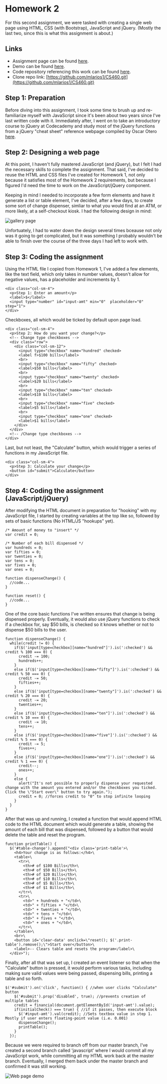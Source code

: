 # Homework 2

For this second assignment, we were tasked with creating a single web page using HTML, CSS (with Bootstrap), JavaScript and jQuery. (Mostly the last two, since this is what this assignment is about.)

## Links

* Assignment page can be found [here](http://www.wou.edu/~morses/classes/cs46x/assignments/HW2.html).
* Demo can be found [here](https://mlarios1.github.io/CS460/hw2/).
* Code repository referencing this work can be found [here](https://github.com/mlarios1/CS460/tree/master/hw2).
* Clone repo link: [https://github.com/mlarios1/CS460.git](https://github.com/mlarios1/CS460.git)

## Step 1: Preparation

Before diving into this assignment, I took some time to brush up and re-familiarize myself with JavaScript since it's been about two years since I've last written code with it. Immediately after, I went on to take an introductory course to jQuery at Codecademy and study most of the jQuery functions from a jQuery "cheat sheet" reference webpage compiled by Oscar Otero [here](https://oscarotero.com/jquery/).

## Step 2: Designing a web page

At this point, I haven't fully mastered JavaScript (and jQuery), but I felt I had the necessary skills to complete the assignment. That said, I've decided to reuse the HTML and CSS files I've created for Homework 1, not only because it satisfies most of the Homework 2 requirements, but because I figured I'd need the time to work on the JavaScript/jQuery component.

Keeping in mind I needed to incorporate a few form elements and have it generate a list or table element, I've decided, after a few days, to create some sort of change dispenser, simliar to what you would find at an ATM, or more likely, at a self-checkout kiosk. I had the following design in mind:

![gallery page](https://mlarios1.github.io/mlarios1.github.io/CS460/HW2/hw2_design.jpg)

Unfortuately, I had to water down the design several times bceause not only was it going to get complicated, but it was something I probably wouldn't be able to finish over the course of the three days I had left to work with.

## Step 3: Coding the assignment

Using the HTML file I copied from Homework 1, I've added a few elements, like the text field, which only takes in number values, doesn't allow for negative values, has a placeholder and increments by 1.
```
<div class="col-sm-4">
  <p>Step 1: Enter an amount</p>
  <label>$</label>
  <input type="number" id="input-amt" min="0"  placeholder="0" step="1">
</div>
```

Checkboxes, all which would be ticked by default upon page load.
```
<div class="col-sm-4">
  <p>Step 2: How do you want your change?</p>
  <!-- Change type checkboxes -->
  <div class="row">
    <div class="col-sm-12">
      <input type="checkbox" name="hundred" checked>
      <label f>$100 bills</label>
      <br>
      <input type="checkbox" name="fifty" checked>
      <label>$50 bills</label>
      <br>
      <input type="checkbox" name="twenty" checked>
      <label>$20 bills</label>
      <br>
      <input type="checkbox" name="ten" checked>
      <label>$10 bills</label>
      <br>
      <input type="checkbox" name="five" checked>
      <label>$5 bills</label>
      <br>
      <input type="checkbox" name="one" checked>
      <label>$1 bills</label>
    </div>
  </div>
  <!-- /Change type checkboxes -->
</div>
```

Last, but not least, the "Calculate" button, which would trigger a series of functions in my JavaScript file.
```
<div class="col-sm-4">
  <p>Step 3: Calculate your change</p>
  <button id="submit">Calculate</button>
</div>
```

## Step 4: Coding the assignment (JavaScript/jQuery)

After modifying the HTML document in preparation for "hooking" with my JavaScript file, I started by creating variables at the top like so, followed by sets of basic functions (No HTML/JS "hookups" yet).
```
/* Amount of money to "insert" */
var credit = 0;

/* Number of each bill dispensed */
var hundreds = 0;
var fifties = 0;
var twenties = 0;
var tens = 0;
var fives = 0;
var ones = 0;

function dispenseChange() {
  //code...
}

function reset() {
  //code...
}
```

One of the core basic functions I've written ensures that change is being dispensed properly. Eventually, it would also use jQuery functions to check if a checkbox for, say $50 bills, is checked so it knows whether or not to dispense $50 bills to the user.
```
function dispenseChange() {
  while(credit != 0) {
    if($('input[type=checkbox][name="hundred"]').is(':checked') && credit % 100 === 0) {
      credit -= 100;
      hundreds++;
    }
    else if($('input[type=checkbox][name="fifty"]').is(':checked') && credit % 50 === 0) {
      credit -= 50;
      fifties++;
    }
    else if($('input[type=checkbox][name="twenty"]').is(':checked') && credit % 20 === 0) {
      credit -= 20;
      twenties++;
    }
    else if($('input[type=checkbox][name="ten"]').is(':checked') && credit % 10 === 0) {
      credit -= 10;
      tens++;
    }
    else if($('input[type=checkbox][name="five"]').is(':checked') && credit % 5 === 0) {
      credit -= 5;
      fives++;
    }
    else if($('input[type=checkbox][name="one"]').is(':checked') && credit % 1 === 0) {
      credit--;
      ones++;
    }
    else {
      alert("It's not possible to properly dispense your requested change with the amount you entered and/or the checkboxes you ticked. Click the \"Start over\" button to try again.");
      credit = 0; //forces credit to "0" to stop infinite looping
    }
  }
}
```

After that was up and running, I created a function that would append HTML code to the HTML document which would generate a table, showing the amount of each bill that was dispensed, followed by a button that would delete the table and reset the program.
```
function printTable() {
  $('#table-change').append("<div class='print-table'>\
    <h4>Your change is as follows:</h4>\
    <table>\
      <tr>\
        <th># of $100 Bills</th>\
        <th># of $50 Bills</th>\
        <th># of $20 Bills</th>\
        <th># of $10 Bills</th>\
        <th># of $5 Bills</th>\
        <th># of $1 Bills</th>\
      </tr>\
      <tr>\
        <td>" + hundreds + "</td>\
        <td>" + fifties + "</td>\
        <td>" + twenties + "</td>\
        <td>" + tens + "</td>\
        <td>" + fives + "</td>\
        <td>" + ones + "</td>\
      </tr>\
    </table>\
    <br>\
    <button id='clear-data' onclick=\"reset(); $('.print-table').remove();\">Start over</button>\
    <label>-- Clears table and resets the program</label>\
  </div>");
```

Finally, after all that was set up, I created an event listener so that when the "Calculate" button is pressed, it would perform various tasks, including making sure valid values were being passed, dispensing bills, printing a table and so forth.
```
$('#submit').on('click', function() { //when user clicks "Calculate" button
    $('#submit').prop('disabled', true); //prevents creation of multiple tables
    credit = financial(document.getElementById('input-amt').value);
    if(initialCheck() === true) { //if it passes, then execute block
      $('#input-amt').val(credit); //Sets textbox value in step 1. Mostly if user enters floating-point value (i.e. 0.001)
      dispenseChange();
      printTable();
    }
  });
```
Because we were required to branch off from our master branch, I've created a second branch called 'javascript' where I would commit all my JavaScript work, while committing all my HTML work back at the master branch. Eventually, I merged them back under the master branch and confirmed it was still working.

![Web page demo](https://mlarios1.github.io/mlarios1.github.io/CS460/HW2/hw2.png)

